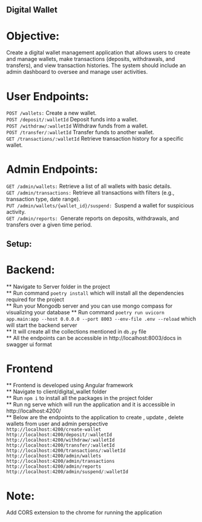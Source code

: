 ## Digital Wallet

# Objective: 
Create a digital wallet management application that allows users to create and manage wallets, make transactions (deposits, withdrawals, and transfers), and view transaction histories. The system should include an admin dashboard to oversee and manage user activities.

# User Endpoints:
`POST /wallets:` Create a new wallet.<br>
`POST /deposit/:walletId` Deposit funds into a wallet.<br>
`POST /withdraw/:walletId` Withdraw funds from a wallet.<br>
`POST /transfer/:walletId` Transfer funds to another wallet.<br>
`GET /transactions/:walletId` Retrieve transaction history for a specific wallet.<br>
# Admin Endpoints:
`GET /admin/wallets:` Retrieve a list of all wallets with basic details.<br>
`GET /admin/transactions:` Retrieve all transactions with filters (e.g., transaction type, date range).<br>
`PUT /admin/wallets/{wallet_id}/suspend: `Suspend a wallet for suspicious activity.<br>
`GET /admin/reports: `Generate reports on deposits, withdrawals, and transfers over a given time period.<br>

## Setup:

# Backend:
** Navigate to Server folder in the project <br/>
** Run command `poetry install` which will install all the dependencies required for the project<br/>
** Run your Mongodb server and you can use mongo compass for visualizing your database
** Run command `poetry run uvicorn app.main:app --host 0.0.0.0 --port 8003 --env-file .env --reload` which will start the backend server<br/>
** It will create all the collections mentioned in `db.py` file<br>
** All the endpoints can be accessible in http://localhost:8003/docs in swagger ui format<br>

# Frontend
** Frontend is developed using Angular framework<br>
** Navigate to client/digital_wallet folder<br>
** Run `npm i` to install all the packages in the project folder<br>
** Run ng serve which will run the application and it is accessible in http://localhost:4200/<br>
** Below are the endpoints to the application to create , update , delete wallets from user and admin perspective<br>
`http://localhost:4200/create-wallet`
`http://localhost:4200/deposit/:walletId`
`http://localhost:4200/withdraw/:walletId`
`http://localhost:4200/transfer/:walletId`
`http://localhost:4200/transactions/:walletId`
`http://localhost:4200/admin/wallets`
`http://localhost:4200/admin/transactions`
`http://localhost:4200/admin/reports`
`http://localhost:4200/admin/suspend/:walletId`

# Note:
Add CORS extension to the chrome for running the application


